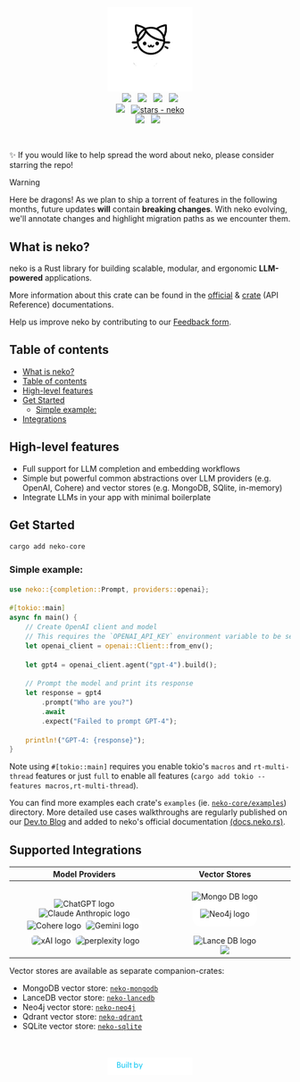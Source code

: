 <p align="center">
<picture>
    <source media="(prefers-color-scheme: dark)" srcset="img/neko-playgrounds.svg">
    <source media="(prefers-color-scheme: light)" srcset="img/neko-playgrounds.svg">
    <img src="img/neko-playgrounds.svg" style="width: 40%; height: 40%;max-width:30%"" alt="neko logo">
</picture>
<br>
<a href="https://docs.neko.rs"><img src="https://img.shields.io/badge/📖 docs-neko.rs-dca282.svg" /></a> &nbsp;
<a href="https://docs.rs/neko-core/latest/neko/"><img src="https://img.shields.io/badge/docs-API Reference-dca282.svg" /></a> &nbsp;
<a href="https://crates.io/crates/neko-core"><img src="https://img.shields.io/crates/v/neko-core.svg?color=dca282" /></a>
&nbsp;
<a href="https://crates.io/crates/neko-core"><img src="https://img.shields.io/crates/d/neko-core.svg?color=dca282" /></a>
</br>
<a href="https://discord.gg/playgrounds"><img src="https://img.shields.io/discord/511303648119226382?color=%236d82cc&label=Discord&logo=discord&logoColor=white" /></a>
&nbsp;
<a href="https://github.com/0xPlaygrounds/neko"><img src="https://img.shields.io/github/stars/0xPlaygrounds/neko?style=social" alt="stars - neko" /></a>
<br>
<a href=""><img src="https://img.shields.io/badge/built_with-Rust-dca282.svg?logo=rust" /></a>
&nbsp;
<a href="https://twitter.com/Playgrounds0x"><img src="https://img.shields.io/twitter/follow/Playgrounds0x"></a> &nbsp

<br>
</p>
&nbsp;

✨ If you would like to help spread the word about neko, please consider starring the repo!

> [!WARNING]
> Here be dragons! As we plan to ship a torrent of features in the following months, future updates **will** contain **breaking changes**. With neko evolving, we'll annotate changes and highlight migration paths as we encounter them.


## What is neko?
neko is a Rust library for building scalable, modular, and ergonomic **LLM-powered** applications.

More information about this crate can be found in the [official](https://docs.neko.rs) & [crate](https://docs.rs/neko-core/latest/neko/) (API Reference) documentations.

Help us improve neko by contributing to our [Feedback form](https://bit.ly/neko-Feeback-Form).

## Table of contents

- [What is neko?](#what-is-neko)
- [Table of contents](#table-of-contents)
- [High-level features](#high-level-features)
- [Get Started](#get-started)
  - [Simple example:](#simple-example)
- [Integrations](#integrations)

## High-level features
- Full support for LLM completion and embedding workflows
- Simple but powerful common abstractions over LLM providers (e.g. OpenAI, Cohere) and vector stores (e.g. MongoDB, SQlite, in-memory)
- Integrate LLMs in your app with minimal boilerplate



## Get Started
```bash
cargo add neko-core
```

### Simple example:
```rust
use neko::{completion::Prompt, providers::openai};

#[tokio::main]
async fn main() {
    // Create OpenAI client and model
    // This requires the `OPENAI_API_KEY` environment variable to be set.
    let openai_client = openai::Client::from_env();

    let gpt4 = openai_client.agent("gpt-4").build();

    // Prompt the model and print its response
    let response = gpt4
        .prompt("Who are you?")
        .await
        .expect("Failed to prompt GPT-4");

    println!("GPT-4: {response}");
}
```
Note using `#[tokio::main]` requires you enable tokio's `macros` and `rt-multi-thread` features
or just `full` to enable all features (`cargo add tokio --features macros,rt-multi-thread`).

You can find more examples each crate's `examples` (ie. [`neko-core/examples`](./neko-core/examples)) directory. More detailed use cases walkthroughs are regularly published on our [Dev.to Blog](https://dev.to/0thtachi) and added to neko's official documentation [(docs.neko.rs)](http://docs.neko.rs).

## Supported Integrations

| Model Providers |                                                                                                                                                                                                                                                                                                               Vector Stores                                                                                                                                                                                                                                                                                                               |
|:--------------:|:-----------------------------------------------------------------------------------------------------------------------------------------------------------------------------------------------------------------------------------------------------------------------------------------------------------------------------------------------------------------------------------------------------------------------------------------------------------------------------------------------------------------------------------------------------------------------------------------------------------------------------------------:|
| <br><img src="https://upload.wikimedia.org/wikipedia/commons/thumb/0/04/ChatGPT_logo.svg/1024px-ChatGPT_logo.svg.png" alt="ChatGPT logo" width="50em"> <picture><source media="(prefers-color-scheme: dark)" srcset="https://www.fahimai.com/wp-content/uploads/2024/06/Untitled-design-7.png"><source media="(prefers-color-scheme: light)" srcset="https://upload.wikimedia.org/wikipedia/commons/thumb/8/8a/Claude_AI_logo.svg/1024px-Claude_AI_logo.svg.png"><img src="https://www.fahimai.com/wp-content/uploads/2024/06/Untitled-design-7.png" alt="Claude Anthropic logo" width="50em"></picture> <br> <img src="https://cdn.sanity.io/images/rjtqmwfu/production/0adbf394439f4cd0ab8b5b3b6fe1da10c8099024-201x200.svg" alt="Cohere logo" width="50em"> <img src="https://logospng.org/download/google-gemini/google-gemini-1024.png" style="background-color: white; border-radius: 10px; padding: 5px 5px ; width: 3em;" alt="Gemini logo"> <br> <img src="https://upload.wikimedia.org/wikipedia/commons/thumb/5/57/XAI-Logo.svg/512px-XAI-Logo.svg.png?20240912222841" style="background-color: white; border-radius: 10px; padding: 5px 5px ; width: 3em;" alt="xAI logo"> <img src="https://github.com/user-attachments/assets/4763ae96-ddc9-4f69-ab38-23592e6c4ead" style="background-color: white; border-radius: 10px; padding: 5px 0px ; width: 4em;" alt="perplexity logo">| <br><img src="https://cdn.prod.website-files.com/6640cd28f51f13175e577c05/664e00a400e23f104ed2b6cd_3b3dd6e8-8a73-5879-84a9-a42d5b910c74.svg" alt="Mongo DB logo" width="50em"> <img src="https://upload.wikimedia.org/wikipedia/commons/e/e5/Neo4j-logo_color.png" alt="Neo4j logo" style="background-color: white; border-radius: 1em; padding: 1em 1em ; width: 4em;"><br><br><img src="https://cdn-images-1.medium.com/max/844/1*Jp6VwF0OcdeyRyW0Ln0RMQ@2x.png" width="100em" alt="Lance DB logo"> <br> <img src="https://upload.wikimedia.org/wikipedia/commons/thumb/3/38/SQLite370.svg/440px-SQLite370.svg.png" style="width: 6em"> |


Vector stores are available as separate companion-crates:
- MongoDB vector store: [`neko-mongodb`](https://github.com/0xPlaygrounds/neko/tree/main/neko-mongodb)
- LanceDB vector store: [`neko-lancedb`](https://github.com/0xPlaygrounds/neko/tree/main/neko-lancedb)
- Neo4j vector store: [`neko-neo4j`](https://github.com/0xPlaygrounds/neko/tree/main/neko-neo4j)
- Qdrant vector store: [`neko-qdrant`](https://github.com/0xPlaygrounds/neko/tree/main/neko-qdrant)
- SQLite vector store: [`neko-sqlite`](https://github.com/0xPlaygrounds/neko/tree/main/neko-sqlite)


<p align="center">
<br>
<br>
<img src="img/built-by-playgrounds.svg" alt="Build by Playgrounds" width="30%">
</p>
